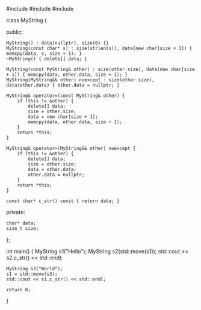 #include <iostream>
#include <string>
#include <utility>
  
  
  
  
  
  
class MyString { 
  
  
  
public:    
  
  
  
  
    MyString() : data(nullptr), size(0) {}
    MyString(const char* s) : size(strlen(s)), data(new char[size + 1]) { memcpy(data, s, size + 1); }
    ~MyString() { delete[] data; }

    MyString(const MyString& other) : size(other.size), data(new char[size + 1]) { memcpy(data, other.data, size + 1); }
    MyString(MyString&& other) noexcept : size(other.size), data(other.data) { other.data = nullptr; }

    MyString& operator=(const MyString& other) {
        if (this != &other) {
            delete[] data;
            size = other.size;
            data = new char[size + 1];
            memcpy(data, other.data, size + 1);
        }
        return *this;
    }

    MyString& operator=(MyString&& other) noexcept {
        if (this != &other) {
            delete[] data;
            size = other.size;
            data = other.data;
            other.data = nullptr;
        }
        return *this;
    }

    const char* c_str() const { return data; }

private:
  
  
  
    char* data;
    size_t size;
};

int main() {
    MyString s1("Hello");
    MyString s2(std::move(s1));
    std::cout << s2.c_str() << std::endl;

    MyString s3("World");
    s1 = std::move(s3);
    std::cout << s1.c_str() << std::endl;

    return 0;
}
